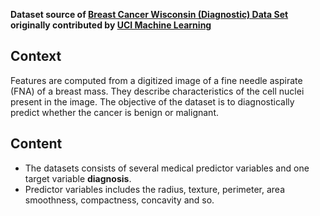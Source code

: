 **Dataset source of <a href="https://www.kaggle.com/uciml/breast-cancer-wisconsin-data">Breast Cancer Wisconsin (Diagnostic) Data Set </a> originally contributed by <a href="https://archive.ics.uci.edu/ml/index.php">UCI Machine Learning</a>** 

## Context

Features are computed from a digitized image of a fine needle aspirate (FNA) of a breast mass. They describe characteristics of the cell nuclei present in the image. The objective of the dataset is to diagnostically predict whether the cancer is benign or malignant.

## Content
- The datasets consists of several medical predictor variables and one target variable **diagnosis**.
- Predictor variables includes the radius, texture, perimeter, area smoothness, compactness, concavity and so.

